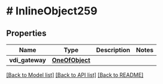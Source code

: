 # # InlineObject259

## Properties

Name | Type | Description | Notes
------------ | ------------- | ------------- | -------------
**vdi_gateway** | [**OneOfObject**](OneOfObject.md) |  |

[[Back to Model list]](../../README.md#models) [[Back to API list]](../../README.md#endpoints) [[Back to README]](../../README.md)
